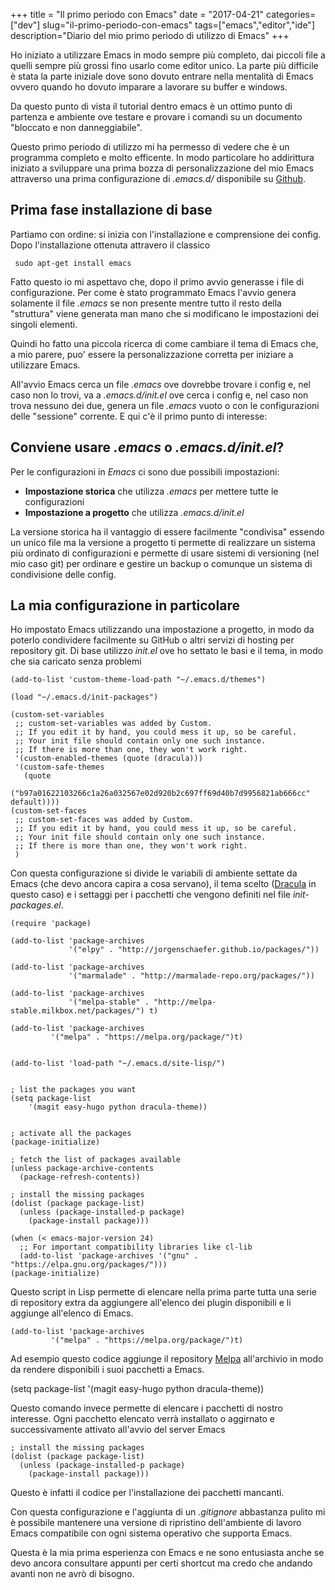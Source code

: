 +++
title = "Il primo periodo con Emacs"
date = "2017-04-21"
categories=["dev"]
slug="il-primo-periodo-con-emacs"
tags=["emacs","editor","ide"]
description="Diario del mio primo periodo di utilizzo di Emacs"
+++

Ho iniziato a utilizzare Emacs in modo sempre più completo, dai piccoli file a quelli sempre più grossi fino  usarlo come editor unico.
La parte più difficile è stata la parte iniziale dove sono dovuto entrare nella mentalità di Emacs ovvero quando ho dovuto imparare a lavorare su buffer e windows.

Da questo punto di vista il tutorial dentro emacs è un ottimo punto di partenza e ambiente ove testare e provare i comandi su un documento "bloccato e non danneggiabile".

<!-- more-->

Questo primo periodo di utilizzo mi ha permesso di vedere che è un programma completo e molto efficente. In modo particolare ho addirittura iniziato a sviluppare una prima bozza di personalizzazione del mio Emacs attraverso una prima configurazione di _.emacs.d/_ disponibile su [Github](https://github.com/fundor333/emacs.d).


## Prima fase installazione di base

Partiamo con ordine: si inizia con l'installazione e comprensione dei config.
Dopo l'installazione ottenuta attravero il classico

     sudo apt-get install emacs

Fatto questo io mi aspettavo che, dopo il primo avvio generasse i file di configurazione. Per come è stato programmato Emacs l'avvio genera solamente il file _.emacs_ se non presente mentre tutto il resto della "struttura" viene generata man mano che si modificano le impostazioni dei singoli elementi.

Quindi ho fatto una piccola ricerca di come cambiare il tema di Emacs che, a mio parere, puo' essere la personalizzazione corretta per iniziare a utilizzare Emacs.

All'avvio Emacs cerca un file _.emacs_ ove dovrebbe trovare i config e, nel caso non lo trovi, va a _.emacs.d/init.el_ ove cerca i config e, nel caso non trova nessuno dei due, genera un file _.emacs_ vuoto o con le configurazioni delle "sessione" corrente. E qui c'è il primo punto di interesse:

## Conviene usare _.emacs_ o _.emacs.d/init.el_?
Per le configurazioni in _Emacs_ ci sono due possibili impostazioni:

 * **Impostazione storica** che utilizza _.emacs_ per mettere tutte le configurazioni
 * **Impostazione a progetto** che utilizza _.emacs.d/init.el_

La versione storica ha il vantaggio di essere facilmente "condivisa" essendo un unico file ma la versione a progetto ti permette di realizzare un sistema più ordinato di configurazioni e permette di usare sistemi di versioning (nel mio caso git) per ordinare e gestire un backup o comunque un sistema di condivisione delle config.

## La mia configurazione in particolare

Ho impostato Emacs utilizzando una impostazione a progetto, in modo da poterlo condividere facilmente su GitHub o altri servizi di hosting per repository git.
Di base utilizzo _init.el_ ove ho settato le basi e il tema, in modo che sia caricato senza problemi

    (add-to-list 'custom-theme-load-path "~/.emacs.d/themes")

    (load "~/.emacs.d/init-packages")

    (custom-set-variables
     ;; custom-set-variables was added by Custom.
     ;; If you edit it by hand, you could mess it up, so be careful.
     ;; Your init file should contain only one such instance.
     ;; If there is more than one, they won't work right.
     '(custom-enabled-themes (quote (dracula)))
     '(custom-safe-themes
       (quote
        ("b97a01622103266c1a26a032567e02d920b2c697ff69d40b7d9956821ab666cc" default))))
    (custom-set-faces
     ;; custom-set-faces was added by Custom.
     ;; If you edit it by hand, you could mess it up, so be careful.
     ;; Your init file should contain only one such instance.
     ;; If there is more than one, they won't work right.
     )


Con questa configurazione si divide le variabili di ambiente settate da Emacs (che devo ancora capira a cosa servano), il tema scelto ([Dracula](https://draculatheme.com/emacs) in questo caso) e i settaggi per i pacchetti che vengono definiti nel file _init-packages.el_.

    (require 'package)
    
    (add-to-list 'package-archives
                 '("elpy" . "http://jorgenschaefer.github.io/packages/"))
    
    (add-to-list 'package-archives
                 '("marmalade" . "http://marmalade-repo.org/packages/"))
    
    (add-to-list 'package-archives
                 '("melpa-stable" . "http://melpa-stable.milkbox.net/packages/") t)
    
    (add-to-list 'package-archives
    	     '("melpa" . "https://melpa.org/package/")t)
    
    
    (add-to-list 'load-path "~/.emacs.d/site-lisp/")
    
    
    ; list the packages you want
    (setq package-list
        '(magit easy-hugo python dracula-theme))
    
    
    ; activate all the packages
    (package-initialize)
    
    ; fetch the list of packages available
    (unless package-archive-contents
      (package-refresh-contents))
    
    ; install the missing packages
    (dolist (package package-list)
      (unless (package-installed-p package)
        (package-install package)))
    
    (when (< emacs-major-version 24)
      ;; For important compatibility libraries like cl-lib
      (add-to-list 'package-archives '("gnu" . "https://elpa.gnu.org/packages/")))
    (package-initialize)


Questo script in Lisp permette di elencare nella prima parte tutta una serie di repository extra da aggiungere all'elenco dei plugin disponibili e li aggiunge all'elenco di Emacs.

    (add-to-list 'package-archives
    	     '("melpa" . "https://melpa.org/package/")t)

Ad esempio questo codice aggiunge il repository [Melpa](https://melpa.org/) all'archivio in modo da rendere disponibili i suoi pacchetti a Emacs.

   (setq package-list
   	 '(magit easy-hugo python dracula-theme))

Questo comando invece permette di elencare i pacchetti di nostro interesse. Ogni pacchetto elencato verrà installato o aggirnato e successivamente attivato all'avvio del server Emacs

    ; install the missing packages
    (dolist (package package-list)
      (unless (package-installed-p package)
        (package-install package)))


Questo è infatti il codice per l'installazione dei pacchetti mancanti.

Con questa configurazione e l'aggiunta di un _.gitignore_ abbastanza pulito mi è possibile mantenere una versione di ripristino dell'ambiente di lavoro Emacs compatibile con ogni sistema operativo che supporta Emacs.

Questa è la mia prima esperienza con Emacs e ne sono entusiasta anche se devo ancora consultare appunti per certi shortcut ma credo che andando avanti non ne avrò di bisogno.
